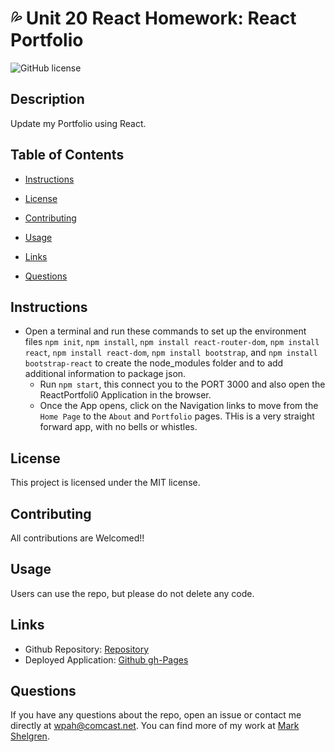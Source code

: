 # :sweat_drops: Unit 20 React Homework: React Portfolio

![GitHub license](https://img.shields.io/badge/license-MIT-blue.svg)

## Description

Update my Portfolio using React.

## Table of Contents

- [Instructions](#instructions)

- [License](#license)

- [Contributing](#contributing)

- [Usage](#usage)

- [Links](#links)

- [Questions](#questions)

## Instructions

- Open a terminal and run these commands to set up the environment files `npm init`, `npm install`,
  `npm install react-router-dom`, `npm install react`, `npm install react-dom`, `npm install bootstrap`, and `npm install bootstrap-react` to create the node_modules folder and to add additional information to package json.
  - Run `npm start`, this connect you to the PORT 3000 and also open the ReactPortfoli0 Application in the browser.
  - Once the App opens, click on the Navigation links to move from the `Home Page` to the `About` and `Portfolio` pages. THis is a very straight forward app, with no bells or whistles.

## License

This project is licensed under the MIT license.

## Contributing

All contributions are Welcomed!!

## Usage

Users can use the repo, but please do not delete any code.

## Links

- Github Repository:
  [Repository](https://github.com/markshelgren/ReactPortfolio)
- Deployed Application:
  [Github gh-Pages ](https://markshelgren.github.io/ReactPortfolio/)

## Questions

If you have any questions about the repo, open an issue or contact me directly at wpah@comcast.net. You can find more of my work at [Mark Shelgren](https://github.com/markshelgren/ReactPortfolio).
